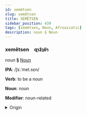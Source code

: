 ```yaml
---
id: xemêtsen
slug: xemêtsen
title: XEMÊTSEN
sidebar_position: 439
tags: [xemêtsen, Noun, Afroasiatic]
description: noun § Noun
---
```


### xemêtsen&emsp;<span kind="abugida">ɋɿƶ̆ʇɐ̃ɿ</span>

*noun* **§** [Noun](../../tags/Noun)

**IPA**: /ʃɛ.ˈmet.sɛn/

**Verb**: to be a noun

**Noun**: noun

**Modifier**: noun-related

<details>
    <summary>Origin</summary>
    Hebrew שֵׁם עֶצֶם‎ shem étsem /ʃɛm ˈɛtsɛm/<br/>
    <em>Afroasiatic Language Family</em>
</details>